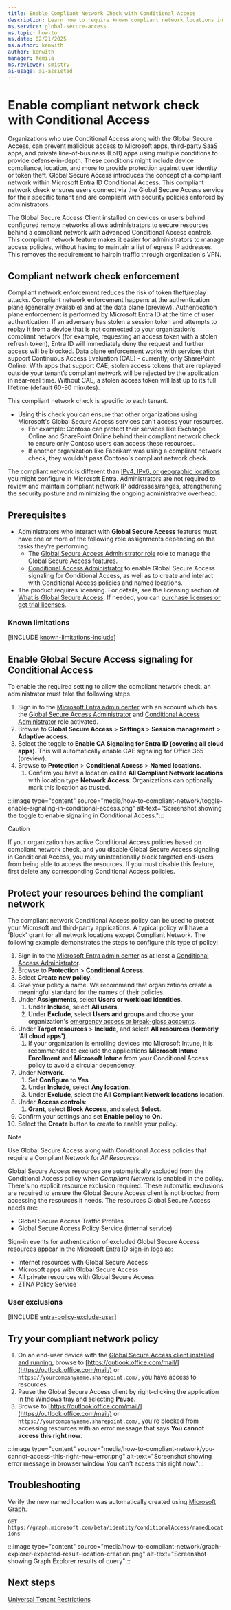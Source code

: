 ```yaml
---
title: Enable Compliant Network Check with Conditional Access
description: Learn how to require known compliant network locations in order to connect to your secured resources with Conditional Access.
ms.service: global-secure-access
ms.topic: how-to
ms.date: 02/21/2025
ms.author: kenwith
author: kenwith
manager: femila
ms.reviewer: smistry
ai-usage: ai-assisted
---
```

# Enable compliant network check with Conditional Access

Organizations who use Conditional Access along with the Global Secure Access, can prevent malicious access to Microsoft apps, third-party SaaS apps, and private line-of-business (LoB) apps using multiple conditions to provide defense-in-depth. These conditions might include device compliance, location, and more to provide protection against user identity or token theft. Global Secure Access introduces the concept of a compliant network within Microsoft Entra ID Conditional Access. This compliant network check ensures users connect via the Global Secure Access service for their specific tenant and are compliant with security policies enforced by administrators.


The Global Secure Access Client installed on devices or users behind configured remote networks allows administrators to secure resources behind a compliant network with advanced Conditional Access controls. This compliant network feature makes it easier for administrators to manage access policies, without having to maintain a list of egress IP addresses. This removes the requirement to hairpin traffic through organization's VPN.

## Compliant network check enforcement
Compliant network enforcement reduces the risk of token theft/replay attacks. Compliant network enforcement happens at the authentication plane (generally available) and at the data plane (preview). Authentication plane enforcement is performed by Microsoft Entra ID at the time of user authentication. If an adversary has stolen a session token and attempts to replay it from a device that is not connected to your organization’s compliant network (for example, requesting an access token with a stolen refresh token), Entra ID will immediately deny the request and further access will be blocked. Data plane enforcement works with services that support Continuous Access Evaluation (CAE) - currently, only SharePoint Online. With apps that support CAE, stolen access tokens that are replayed outside your tenant’s compliant network will be rejected by the application in near-real time. Without CAE, a stolen access token will last up to its full lifetime (default 60-90 minutes). 

This compliant network check is specific to each tenant.

- Using this check you can ensure that other organizations using Microsoft's Global Secure Access services can't access your resources.
  - For example: Contoso can protect their services like Exchange Online and SharePoint Online behind their compliant network check to ensure only Contoso users can access these resources.
  - If another organization like Fabrikam was using a compliant network check, they wouldn't pass Contoso's compliant network check.

The compliant network is different than [IPv4, IPv6, or geographic locations](../identity/conditional-access/concept-assignment-network.md) you might configure in Microsoft Entra. Administrators are not required to review and maintain compliant network IP addresses/ranges, strengthening the security posture and minimizing the ongoing administrative overhead. 

## Prerequisites

- Administrators who interact with **Global Secure Access** features must have one or more of the following role assignments depending on the tasks they're performing.
   - The [Global Secure Access Administrator role](/azure/active-directory/roles/permissions-reference) role to manage the Global Secure Access features.
   - [Conditional Access Administrator](../identity/role-based-access-control/permissions-reference.md#conditional-access-administrator) to enable Global Secure Access signaling for Conditional Access, as well as to create and interact with Conditional Access policies and named locations.
- The product requires licensing. For details, see the licensing section of [What is Global Secure Access](overview-what-is-global-secure-access.md). If needed, you can [purchase licenses or get trial licenses](https://aka.ms/azureadlicense).

### Known limitations

[!INCLUDE [known-limitations-include](../includes/known-limitations-include.md)]

## Enable Global Secure Access signaling for Conditional Access

To enable the required setting to allow the compliant network check, an administrator must take the following steps.

1. Sign in to the [Microsoft Entra admin center](https://entra.microsoft.com) with an account which has the [Global Secure Access Administrator](../identity/role-based-access-control/permissions-reference.md#global-secure-access-administrator) and [Conditional Access Administrator](../identity/role-based-access-control/permissions-reference.md#conditional-access-administrator) role activated.
1. Browse to **Global Secure Access** > **Settings** > **Session management** > **Adaptive access**.
1. Select the toggle to **Enable CA Signaling for Entra ID (covering all cloud apps)**. This will automatically enable CAE signaling for Office 365 (preview).
1. Browse to **Protection** > **Conditional Access** > **Named locations**.
   1. Confirm you have a location called **All Compliant Network locations** with location type **Network Access**. Organizations can optionally mark this location as trusted.

:::image type="content" source="media/how-to-compliant-network/toggle-enable-signaling-in-conditional-access.png" alt-text="Screenshot showing the toggle to enable signaling in Conditional Access.":::

> [!CAUTION]
> If your organization has active Conditional Access policies based on compliant network check, and you disable Global Secure Access signaling in Conditional Access, you may unintentionally block targeted end-users from being able to access the resources. If you must disable this feature, first delete any corresponding Conditional Access policies.

## Protect your resources behind the compliant network

The compliant network Conditional Access policy can be used to protect your Microsoft and third-party applications. A typical policy will have a 'Block' grant for all network locations except Compliant Network. The following example demonstrates the steps to configure this type of policy:

1. Sign in to the [Microsoft Entra admin center](https://entra.microsoft.com) as at least a [Conditional Access Administrator](../identity/role-based-access-control/permissions-reference.md#conditional-access-administrator).
1. Browse to **Protection** > **Conditional Access**.
1. Select **Create new policy**.
1. Give your policy a name. We recommend that organizations create a meaningful standard for the names of their policies.
1. Under **Assignments**, select **Users or workload identities**.
   1. Under **Include**, select **All users**.
   1. Under **Exclude**, select **Users and groups** and choose your organization's [emergency access or break-glass accounts](#user-exclusions).
1. Under **Target resources** > **Include**, and select **All resources (formerly 'All cloud apps')**.
   1. If your organization is enrolling devices into Microsoft Intune, it is recommended to exclude the applications **Microsoft Intune Enrollment** and **Microsoft Intune** from your Conditional Access policy to avoid a circular dependency.
1. Under **Network**.
   1. Set **Configure** to **Yes**.
   1. Under **Include**, select **Any location**.
   1. Under **Exclude**, select the **All Compliant Network locations** location.
1. Under **Access controls**:
   1. **Grant**, select **Block Access**, and select **Select**.
1. Confirm your settings and set **Enable policy** to **On**.
1. Select the **Create** button to create to enable your policy.

> [!NOTE]
> Use Global Secure Access along with Conditional Access policies that require a Compliant Network for *All Resources*.
> 
> Global Secure Access resources are automatically excluded from the Conditional Access policy when *Compliant Network* is enabled in the policy. There's no explicit resource exclusion required. These automatic exclusions are required to ensure the Global Secure Access client is not blocked from accessing the resources it needs. The resources Global Secure Access needs are:
> * Global Secure Access Traffic Profiles 
> * Global Secure Access Policy Service (internal service)
>
> Sign-in events for authentication of excluded Global Secure Access resources appear in the Microsoft Entra ID sign-in logs as: 
> * Internet resources with Global Secure Access 
> * Microsoft apps with Global Secure Access 
> * All private resources with Global Secure Access 
> * ZTNA Policy Service 

### User exclusions

[!INCLUDE [entra-policy-exclude-user](../includes/entra-policy-exclude-user.md)]

## Try your compliant network policy

1. On an end-user device with the [Global Secure Access client installed and running](how-to-install-windows-client.md), browse to [https://outlook.office.com/mail/](https://outlook.office.com/mail/) or `https://yourcompanyname.sharepoint.com/`, you have access to resources.
1. Pause the Global Secure Access client by right-clicking the application in the Windows tray and selecting **Pause**.
1. Browse to [https://outlook.office.com/mail/](https://outlook.office.com/mail/) or `https://yourcompanyname.sharepoint.com/`, you're blocked from accessing resources with an error message that says **You cannot access this right now**.

:::image type="content" source="media/how-to-compliant-network/you-cannot-access-this-right-now-error.png" alt-text="Screenshot showing error message in browser window You can't access this right now.":::

## Troubleshooting

Verify the new named location was automatically created using [Microsoft Graph](https://developer.microsoft.com/graph/graph-explorer).

`GET https://graph.microsoft.com/beta/identity/conditionalAccess/namedLocations`

:::image type="content" source="media/how-to-compliant-network/graph-explorer-expected-result-location-creation.png" alt-text="Screenshot showing Graph Explorer results of query":::



## Next steps

[Universal Tenant Restrictions](how-to-universal-tenant-restrictions.md)
